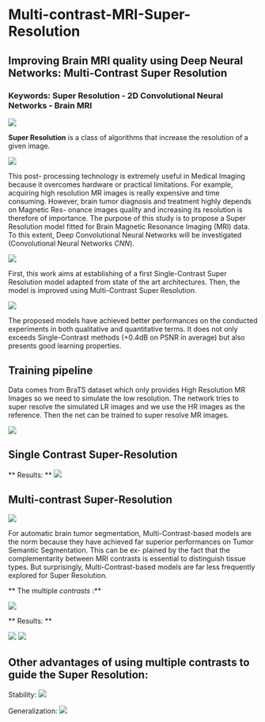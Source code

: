 # Multi-contrast-MRI-Super-Resolution

## Improving Brain MRI quality using Deep Neural Networks: Multi-Contrast Super Resolution

### Keywords: Super Resolution - 2D Convolutional Neural Networks - Brain MRI

![](illustrations/1.jpg)

**Super Resolution** is a class of algorithms that increase the resolution of a given image. 

![](illustrations/2.jpg)

This post- processing technology is extremely useful in Medical Imaging because it overcomes hardware or practical limitations. For example, acquiring high resolution MR images is really expensive and time consuming. However, brain tumor diagnosis and treatment highly depends on Magnetic Res- onance images quality and increasing its resolution is therefore of importance.
The purpose of this study is to propose a Super Resolution model fitted for Brain Magnetic Resonance Imaging (MRI) data. To this extent, Deep Convolutional Neural Networks will be investigated (Convolutional Neural Networks _CNN_).

![](illustrations/3.jpg)

First, this work aims at establishing of a first Single-Contrast Super Resolution model adapted from state of the art architectures.
Then, the model is improved using Multi-Contrast Super Resolution.

![](illustrations/4.jpg)

The proposed models have achieved better performances on the conducted experiments in both qualitative and quantitative terms. It does not only exceeds Single-Contrast methods (+0.4dB on PSNR in average) but also presents good learning properties.

## Training pipeline
 
Data comes from BraTS dataset which only provides High Resolution MR Images so we need to simulate the low resolution.
The network tries to super resolve the simulated LR images and we use the HR images as the reference. Then the net can be trained to super resolve MR images.

![](illustrations/6.jpg)

## Single Contrast Super-Resolution

** Results: **
![](illustrations/7.jpg)

## Multi-contrast Super-Resolution

![](illustrations/9.jpg)

For automatic brain tumor segmentation, Multi-Contrast-based models are the norm because they have achieved far superior performances on Tumor Semantic Segmentation. This can be ex- plained by the fact that the complementarity between MRI contrasts is essential to distinguish tissue types.
But surprisingly, Multi-Contrast-based models are far less frequently explored for Super Resolution.

** The multiple _contrasts_ :**

![](illustrations/8.jpg)

** Results: **

![](illustrations/10.jpg)
![](illustrations/11.jpg)

## Other advantages of using multiple contrasts to guide the Super Resolution:

Stability:
![](illustrations/12.jpg)

Generalization:
![](illustrations/13.jpg)
